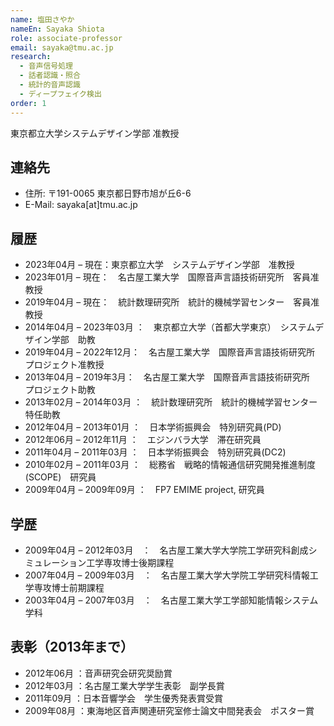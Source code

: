 ```yaml
---
name: 塩田さやか
nameEn: Sayaka Shiota
role: associate-professor
email: sayaka@tmu.ac.jp
research:
  - 音声信号処理
  - 話者認識・照合
  - 統計的音声認識
  - ディープフェイク検出
order: 1
---
```


東京都立大学システムデザイン学部 准教授

## 連絡先
- 住所: 〒191-0065 東京都日野市旭が丘6-6
- E-Mail: sayaka[at]tmu.ac.jp

## 履歴
- 2023年04月 – 現在：東京都立大学　システムデザイン学部　准教授
- 2023年01月 – 現在：　名古屋工業大学　国際音声言語技術研究所　客員准教授
- 2019年04月 – 現在：　統計数理研究所　統計的機械学習センター　客員准教授
- 2014年04月 – 2023年03月 ：　東京都立大学（首都大学東京）　システムデザイン学部　助教
- 2019年04月 – 2022年12月：　名古屋工業大学　国際音声言語技術研究所　プロジェクト准教授
- 2013年04月 – 2019年3月：　名古屋工業大学　国際音声言語技術研究所　プロジェクト助教
- 2013年02月 – 2014年03月 ：　統計数理研究所　統計的機械学習センター　特任助教
- 2012年04月 – 2013年01月 ：　日本学術振興会　特別研究員(PD)
- 2012年06月 – 2012年11月 ：　エジンバラ大学　滞在研究員
- 2011年04月 – 2011年03月 ：　日本学術振興会　特別研究員(DC2)
- 2010年02月 – 2011年03月 ：　総務省　戦略的情報通信研究開発推進制度(SCOPE)　研究員
- 2009年04月 – 2009年09月 ：　FP7 EMIME project, 研究員

## 学歴
- 2009年04月 – 2012年03月　：　名古屋工業大学大学院工学研究科創成シミュレーション工学専攻博士後期課程
- 2007年04月 – 2009年03月　：　名古屋工業大学大学院工学研究科情報工学専攻博士前期課程
- 2003年04月 – 2007年03月　：　名古屋工業大学工学部知能情報システム学科

## 表彰（2013年まで）
- 2012年06月 ：音声研究会研究奨励賞
- 2012年03月 ：名古屋工業大学学生表彰　副学長賞
- 2011年09月 ：日本音響学会　学生優秀発表賞受賞
- 2009年08月 ：東海地区音声関連研究室修士論文中間発表会　ポスター賞
